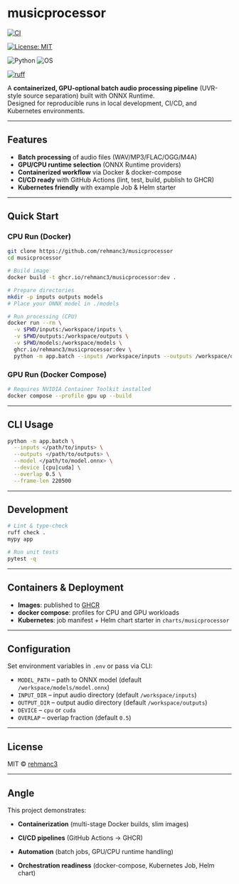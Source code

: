 # musicprocessor


[![CI](https://github.com/rehmanc3/musicprocessor/actions/workflows/ci.yml/badge.svg?branch=main)](https://github.com/<YOUR_GH_USERNAME>/musicprocessor/actions/workflows/ci.yml)


<!-- License -->
[![License: MIT](https://img.shields.io/badge/License-MIT-yellow.svg)](./LICENSE)

<!-- Python & Platform -->
![Python](https://img.shields.io/badge/python-3.11-blue)
![OS](https://img.shields.io/badge/os-linux%20%7C%20macOS-informational)

<!-- Lint -->
[![ruff](https://img.shields.io/badge/lint-ruff-success)](https://github.com/astral-sh/ruff)

A **containerized, GPU-optional batch audio processing pipeline** (UVR-style source separation) built with ONNX Runtime.  
Designed for reproducible runs in local development, CI/CD, and Kubernetes environments.

---

## Features

- **Batch processing** of audio files (WAV/MP3/FLAC/OGG/M4A)
- **GPU/CPU runtime selection** (ONNX Runtime providers)
- **Containerized workflow** via Docker & docker-compose
- **CI/CD ready** with GitHub Actions (lint, test, build, publish to GHCR)
- **Kubernetes friendly** with example Job & Helm starter

---

## Quick Start

### CPU Run (Docker)

```bash
git clone https://github.com/rehmanc3/musicprocessor
cd musicprocessor

# Build image
docker build -t ghcr.io/rehmanc3/musicprocessor:dev .

# Prepare directories
mkdir -p inputs outputs models
# Place your ONNX model in ./models

# Run processing (CPU)
docker run --rm \
  -v $PWD/inputs:/workspace/inputs \
  -v $PWD/outputs:/workspace/outputs \
  -v $PWD/models:/workspace/models \
  ghcr.io/rehmanc3/musicprocessor:dev \
  python -m app.batch --inputs /workspace/inputs --outputs /workspace/outputs --model /workspace/models/model.onnx --device cpu --overlap 0.5
```

### GPU Run (Docker Compose)

```bash
# Requires NVIDIA Container Toolkit installed
docker compose --profile gpu up --build
```

---

## CLI Usage

```bash
python -m app.batch \
  --inputs </path/to/inputs> \
  --outputs </path/to/outputs> \
  --model </path/to/model.onnx> \
  --device [cpu|cuda] \
  --overlap 0.5 \
  --frame-len 220500
```

---

## Development

```bash
# Lint & type-check
ruff check .
mypy app

# Run unit tests
pytest -q
```

---

## Containers & Deployment

- **Images**: published to [GHCR](https://github.com/rehmanc3/musicprocessor/pkgs/container/musicprocessor)
- **docker compose**: profiles for CPU and GPU workloads
- **Kubernetes**: job manifest + Helm chart starter in `charts/musicprocessor`

---

## Configuration

Set environment variables in `.env` or pass via CLI:

- `MODEL_PATH` – path to ONNX model (default `/workspace/models/model.onnx`)
- `INPUT_DIR` – input audio directory (default `/workspace/inputs`)
- `OUTPUT_DIR` – output audio directory (default `/workspace/outputs`)
- `DEVICE` – `cpu` or `cuda`
- `OVERLAP` – overlap fraction (default `0.5`)

---

## License

MIT © [rehmanc3](https://github.com/rehmanc3)

---

## Angle

This project demonstrates:

- **Containerization** (multi-stage Docker builds, slim images)

- **CI/CD pipelines** (GitHub Actions → GHCR)

- **Automation** (batch jobs, GPU/CPU runtime handling)

- **Orchestration readiness** (docker-compose, Kubernetes Job, Helm chart)

